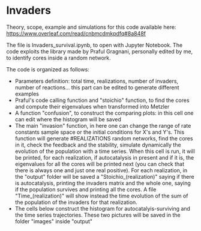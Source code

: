 # Invaders

Theory, scope, example and simulations for this code available here: https://www.overleaf.com/read/cnbmcdmkpdfq#8a848f

The file is Invaders_survival.ipynb, to open with Jupyter Notebook. The code exploits the library made by Praful Gragnani, personally edited by me, to identify cores inside a random network.

The code is organized as follows: 

- Parameters definition: total time, realizations, number of invaders, number of reactions... this part can be edited to generate different examples
- Praful's code calling function and "stoichio" function, to find the cores and compute their eigenvalues when transformed into Metzler
- A function "confusion", to construct the comparing plots: in this cell one can edit where the histogram will be saved
- The main "invasion" function, in here one can change the range of rate constants sample space or the initial conditions for X's and Y's. This function will generate #REALIZATIONS random networks, find the cores in it, check the feedback and the stability, simulate dynamically the evolution of the population with a time series. When this cell is run, it will be printed, for each realization, if autocatalysis in present and if it is, the eigenvalues for all the cores will be printed next (you can check that there is always one and just one real positive). For each realization, in the "output" folder will be saved a "Stoichio_(realization)" saying if there is autocatalysis, printing the invaders matrix and the whole one, saying if the population survives and printing all the cores. A file "Time_(realization)" will show instead the time evolution of the sum of the population of the invaders for that realization.
- The cells below construct the histogram for autocatalyis-surviving and the time series trajectories. These two pictures will be saved in the folder "images" inside "output"
